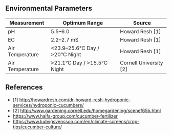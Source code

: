 ## Environmental Parameters

Measurement | Optimum Range | Source
--- | --- | ---
pH | 5.5–6.0 | Howard Resh [1]
EC | 2.2–2.7 mS | Howard Resh [1]
Air Temperature | <23.9–25.6°C Day / >20°C Night | Howard Resh [1]
Air Temperature | >21.1°C Day / >15.5°C Night | Cornell University [2]

## References

* [1] http://howardresh.com/dr-howard-resh-hydroponic-services/hydroponic-cucumbers/
* [2] http://www.gardening.cornell.edu/homegardening/scenef65b.html
* https://www.haifa-group.com/cucumber-fertilizer
* https://www.ludvigsvensson.com/en/climate-screens/crop-tips/cucumber-culture/
